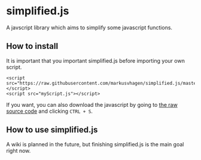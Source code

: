 # simplified.js
A javscript library which aims to simplify some javascript functions.

## How to install
It is important that you important simplified.js before importing your own script. 
```
<script src="https://raw.githubusercontent.com/markusvhagen/simplified.js/master/src/simplified.js"></script>
<script src="myScript.js"></script>
```
If you want, you can also download the javascript by going to [the raw source code](https://raw.githubusercontent.com/markusvhagen/simplified.js/master/src/simplified.js) and clicking `CTRL + S`. 

## How to use simplified.js
A wiki is planned in the future, but finishing simplified.js is the main goal right now.
